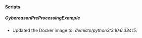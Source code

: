 
#### Scripts
##### CybereasonPreProcessingExample
- Updated the Docker image to: *demisto/python3:3.10.6.33415*.